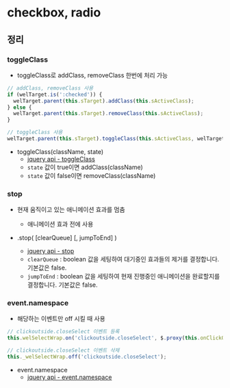 # checkbox, radio

## 정리

### toggleClass

- toggleClass로 addClass, removeClass 한번에 처리 가능

```javascript
// addClass, removeClass 사용
if (welTarget.is(':checked')) {
  welTarget.parent(this.sTarget).addClass(this.sActiveClass);
} else {
  welTarget.parent(this.sTarget).removeClass(this.sActiveClass);
}
```

```javascript
// toggleClass 사용
welTarget.parent(this.sTarget).toggleClass(this.sActiveClass, welTarget.is(':checked'));
```

* toggleClass(className, state)
  * [jquery api - toggleClass](http://api.jquery.com/toggleclass/#toggleClass-className-state)
  * `state` 값이 true이면 addClass(className)
  * `state` 값이 false이면 removeClass(className)



### stop

* 현재 움직이고 있는 애니메이션 효과를 멈춤

  * 애니메이션 효과 전에 사용

* .stop( \[clearQueue\] \[, jumpToEnd\] )

  * [jquery api - stop](http://api.jquery.com/stop/#stop-clearQueue-jumpToEnd)
  * `clearQueue` : boolean 값을 세팅하여 대기중인 효과들의 제거를 결정합니다. 기본값은 false.
  * `jumpToEnd` : boolean 값을 세팅하여 현재 진행중인 애니메이션을 완료할지를 결정합니다. 기본값은 false.


### event.namespace

* 해당하는 이벤트만 off 시킬 때 사용

```javascript
// clickoutside.closeSelect 이벤트 등록
this.welSelectWrap.on('clickoutside.closeSelect', $.proxy(this.onClickOutside, this));

// clickoutside.closeSelect 이벤트 삭제
this._welSelectWrap.off('clickoutside.closeSelect');
```

* event.namespace
  * [jquery api - event.namespace](https://api.jquery.com/event.namespace/)

